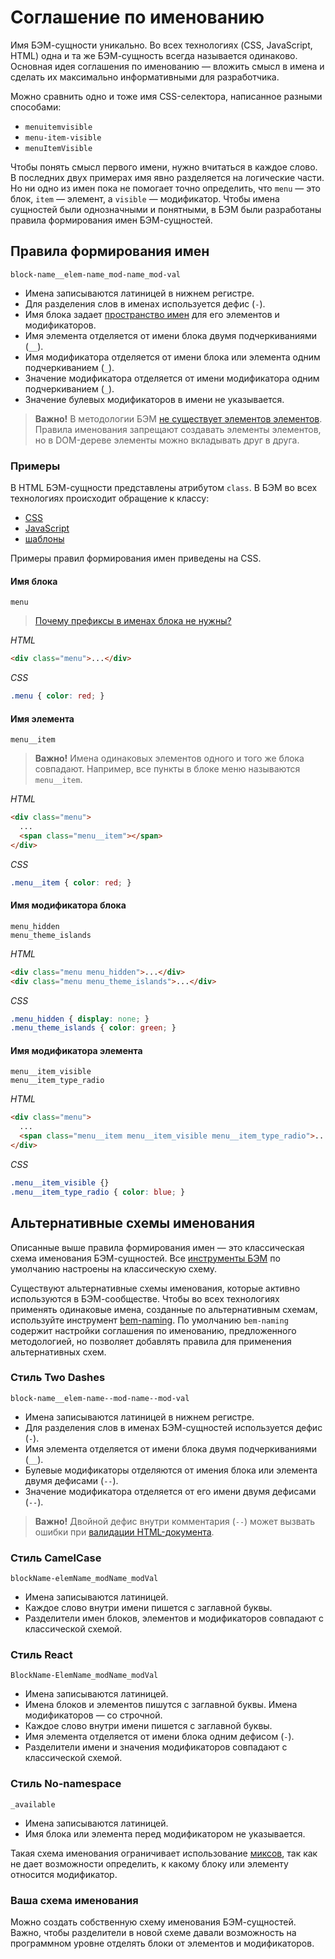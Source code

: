 # Соглашение по именованию

Имя БЭМ-сущности уникально. Во всех технологиях (CSS, JavaScript, HTML) одна и та же БЭМ-сущность всегда называется одинаково. Основная идея соглашения по именованию — вложить смысл в имена и сделать их максимально информативными для разработчика. 

Можно сравнить одно и тоже имя CSS-селектора, написанное разными способами: 

* `menuitemvisible`  
* `menu-item-visible`  
* `menuItemVisible`  

Чтобы понять смысл первого имени, нужно вчитаться в каждое слово. В последних двух примерах имя явно разделяется на логические части. Но ни одно из имен пока не помогает точно определить, что `menu` — это блок, `item` — элемент, а `visible` — модификатор. Чтобы имена сущностей были однозначными и понятными, в БЭМ были разработаны правила формирования имен БЭМ-сущностей. 

## Правила формирования имен

`block-name__elem-name_mod-name_mod-val`

* Имена записываются латиницей в нижнем регистре.
* Для разделения слов в именах используется дефис (`-`).
* Имя блока задает [пространство имен](https://ru.wikipedia.org/wiki/Пространство_имён) для его элементов и модификаторов.
* Имя элемента отделяется от имени блока двумя подчеркиваниями (`__`).
* Имя модификатора отделяется от имени блока или элемента одним подчеркиванием (`_`).
* Значение модификатора отделяется от имени модификатора одним подчеркиванием (`_`).
* Значение булевых модификаторов в имени не указывается.

> **Важно!** В методологии БЭМ [не существует элементов элементов](../../faq/faq.ru.md#Можно-ли-создавать-элементы-элементов-block__elem1__elem2). Правила именования запрещают создавать элементы элементов, но в DOM-дереве элементы можно вкладывать друг в друга. 

### Примеры

В HTML БЭМ-сущности представлены атрибутом `class`. В БЭМ во всех технологиях происходит обращение к классу: 
* [CSS](../bem-for-css/bem-for-css.ru.md#Селекторы)
* [JavaScript](../bem-for-js/bem-for-js.ru.md#Привязка-javascript-блоков-к-html)
* [шаблоны](../bem-for-html/bem-for-html.ru.md#Автоматическая-генерация-html)

Примеры правил формирования имен приведены на CSS.

#### Имя блока

`menu`

> [Почему префиксы в именах блока не нужны?](../history/history.ru.md#Появление-блоков)

*HTML*

```html
<div class="menu">...</div>
```

*CSS*

```css
.menu { color: red; }
```

#### Имя элемента

`menu__item`

> **Важно!** Имена одинаковых элементов одного и того же блока совпадают. Например, все пункты в блоке меню называются `menu__item`.

*HTML*

```html
<div class="menu">
  ...
  <span class="menu__item"></span>
</div>
```

*CSS*

```css
.menu__item { color: red; }
```

#### Имя модификатора блока

`menu_hidden`  
`menu_theme_islands`

*HTML*

```html
<div class="menu menu_hidden">...</div>
<div class="menu menu_theme_islands">...</div>
```

*CSS*

```css
.menu_hidden { display: none; }
.menu_theme_islands { color: green; }
```

#### Имя модификатора элемента

`menu__item_visible`  
`menu__item_type_radio`

*HTML*

```html
<div class="menu">
  ...
  <span class="menu__item menu__item_visible menu__item_type_radio">...</span>
</div>
```

*CSS*

```css
.menu__item_visible {}
.menu__item_type_radio { color: blue; }
```

## Альтернативные схемы именования

Описанные выше правила формирования имен — это классическая схема именования БЭМ-сущностей. Все [инструменты БЭМ](https://ru.bem.info/toolbox/) по умолчанию настроены на классическую схему.

Существуют альтернативные схемы именования, которые активно используются в БЭМ-сообществе. Чтобы во всех технологиях применять одинаковые имена, созданные по альтернативным схемам, используйте инструмент [bem-naming](https://ru.bem.info/toolbox/sdk/bem-naming/). По умолчанию `bem-naming` содержит настройки соглашения по именованию, предложенного методологией, но позволяет добавлять правила для применения альтернативных схем.

### Стиль Two Dashes

`block-name__elem-name--mod-name--mod-val`

* Имена записываются латиницей в нижнем регистре.
* Для разделения слов в именах БЭМ-сущностей используется дефис (`-`).
* Имя элемента отделяется от имени блока двумя подчеркиваниями (`__`).
* Булевые модификаторы отделяются от имения блока или элемента двумя дефисами (`--`).
* Значение модификатора отделяется от его имени двумя дефисами (`--`).

> **Важно!** Двойной дефис внутри комментария (`--`) может вызвать ошибки при [валидации HTML-документа](http://www.w3.org/TR/html5/syntax.html#comments).

### Стиль CamelCase

`blockName-elemName_modName_modVal`

* Имена записываются латиницей.
* Каждое слово внутри имени пишется с заглавной буквы.
* Разделители имен блоков, элементов и модификаторов совпадают с классической схемой.

### Стиль React

`BlockName-ElemName_modName_modVal`

* Имена записываются латиницей.
* Имена блоков и элементов пишутся с заглавной буквы. Имена модификаторов — со строчной.
* Каждое слово внутри имени пишется с заглавной буквы.
* Имя элемента отделяется от имени блока одним дефисом (`-`).
* Разделители имени и значения модификаторов совпадают с классической схемой.

### Стиль No-namespace

`_available`

* Имена записываются латиницей.
* Имя блока или элемента перед модификатором не указывается. 

Такая схема именования ограничивает использование [миксов](../key-concepts/key-concepts.ru.md#Микс), так как не дает возможности определить, к какому блоку или элементу относится модификатор.

### Ваша схема именования

Можно создать собственную схему именования БЭМ-сущностей. Важно, чтобы разделители в новой схеме давали возможность на программном уровне отделять блоки от элементов и модификаторов.
